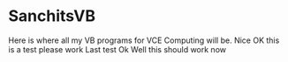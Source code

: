 # SanchitsVB
Here is where all my VB programs for VCE Computing will be.
Nice
OK this is a test please work
Last test
Ok
Well this should work now